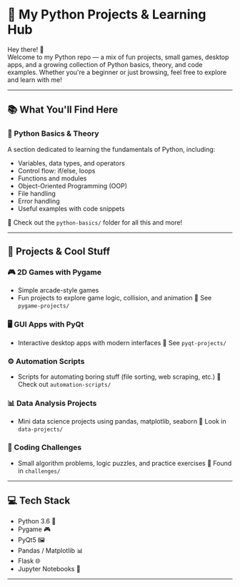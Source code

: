 # 🐍 My Python Projects & Learning Hub

Hey there! 👋  
Welcome to my Python repo — a mix of fun projects, small games, desktop apps, and a growing collection of Python basics, theory, and code examples. Whether you're a beginner or just browsing, feel free to explore and learn with me!

---

## 📚 What You'll Find Here

### 🧠 Python Basics & Theory
A section dedicated to learning the fundamentals of Python, including:
- Variables, data types, and operators
- Control flow: if/else, loops
- Functions and modules
- Object-Oriented Programming (OOP)
- File handling
- Error handling
- Useful examples with code snippets

📂 Check out the `python-basics/` folder for all this and more!

---

## 🚀 Projects & Cool Stuff

### 🎮 2D Games with Pygame
- Simple arcade-style games
- Fun projects to explore game logic, collision, and animation
📂 See `pygame-projects/`

### 🖥️ GUI Apps with PyQt
- Interactive desktop apps with modern interfaces
📂 See `pyqt-projects/`

### ⚙️ Automation Scripts
- Scripts for automating boring stuff (file sorting, web scraping, etc.)
📂 Check out `automation-scripts/`

### 📊 Data Analysis Projects
- Mini data science projects using pandas, matplotlib, seaborn
📂 Look in `data-projects/`

### 🧪 Coding Challenges
- Small algorithm problems, logic puzzles, and practice exercises
📂 Found in `challenges/`

---

## 💻 Tech Stack

- Python 3.6 🐍  
- Pygame 🎮  
- PyQt5 🖼️  
- Pandas / Matplotlib 📊  
- Flask 🌐  
- Jupyter Notebooks 📒  

---

